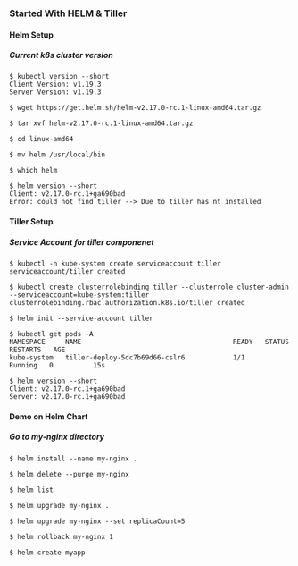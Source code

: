 ### Started With HELM & Tiller
#### Helm Setup
##### Current k8s cluster version
```
$ kubectl version --short
Client Version: v1.19.3
Server Version: v1.19.3

$ wget https://get.helm.sh/helm-v2.17.0-rc.1-linux-amd64.tar.gz

$ tar xvf helm-v2.17.0-rc.1-linux-amd64.tar.gz

$ cd linux-amd64

$ mv helm /usr/local/bin

$ which helm

$ helm version --short
Client: v2.17.0-rc.1+ga690bad
Error: could not find tiller --> Due to tiller has'nt installed
```
#### Tiller Setup
##### Service Account for tiller componenet
```
$ kubectl -n kube-system create serviceaccount tiller
serviceaccount/tiller created

$ kubectl create clusterrolebinding tiller --clusterrole cluster-admin --serviceaccount=kube-system:tiller
clusterrolebinding.rbac.authorization.k8s.io/tiller created

$ helm init --service-account tiller

$ kubectl get pods -A
NAMESPACE     NAME                                      READY   STATUS    RESTARTS   AGE
kube-system   tiller-deploy-5dc7b69d66-cslr6            1/1     Running   0          15s

$ helm version --short
Client: v2.17.0-rc.1+ga690bad
Server: v2.17.0-rc.1+ga690bad
```
#### Demo on Helm Chart
##### Go to my-nginx directory
```
$ helm install --name my-nginx .

$ helm delete --purge my-nginx

$ helm list

$ helm upgrade my-nginx .

$ helm upgrade my-nginx --set replicaCount=5

$ helm rollback my-nginx 1

$ helm create myapp
```
